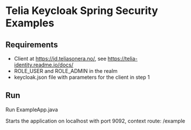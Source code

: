# Telia Keycloak Spring Security Examples
## Requirements
* Client at https://id.teliasonera.no/, see https://telia-identity.readme.io/docs/
* ROLE_USER and ROLE_ADMIN in the realm
* keycloak.json file with parameters for the client in step 1

## Run
Run ExampleApp.java

Starts the application on localhost with port 9092, context route: /example